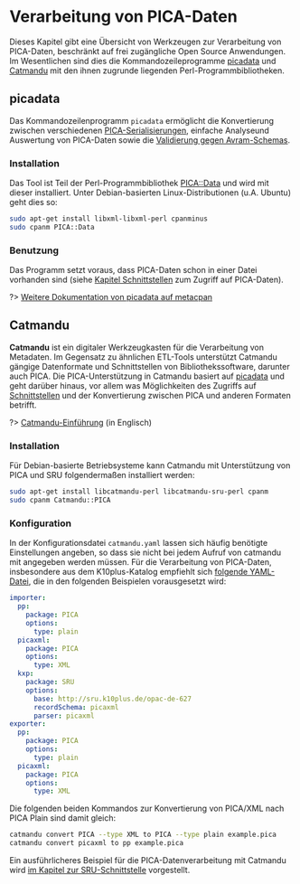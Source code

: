 # Verarbeitung von PICA-Daten

Dieses Kapitel gibt eine Übersicht von Werkzeugen zur Verarbeitung von PICA-Daten, beschränkt auf frei zugängliche Open Source Anwendungen. Im Wesentlichen sind dies die Kommandozeileprogramme [picadata] und [Catmandu] mit den ihnen zugrunde liegenden Perl-Programmbibliotheken.

[picadata]: #picadata
[Catmandu]: #catmandu

## picadata

Das Kommandozeilenprogramm `picadata` ermöglicht die Konvertierung zwischen verschiedenen [PICA-Serialisierungen](formate?id=serialisierungen), einfache Analyseund Auswertung von PICA-Daten sowie die [Validierung gegen Avram-Schemas](formate?id=avram-schemas).

### Installation

Das Tool ist Teil der Perl-Programmbibliothek [PICA::Data](https://metacpan.org/release/PICA-Data) und wird mit dieser installiert. Unter Debian-basierten Linux-Distributionen (u.A. Ubuntu) geht dies so:

~~~bash
sudo apt-get install libxml-libxml-perl cpanminus
sudo cpanm PICA::Data
~~~

### Benutzung

Das Programm setzt voraus, dass PICA-Daten schon in einer Datei vorhanden sind (siehe [Kapitel Schnittstellen](schnittstellen) zum Zugriff auf PICA-Daten).

?> [Weitere Dokumentation von picadata auf metacpan](https://metacpan.org/pod/picadata)

## Catmandu

**Catmandu** ist ein digitaler Werkzeugkasten für die Verarbeitung von Metadaten. Im Gegensatz zu ähnlichen ETL-Tools unterstützt Catmandu gängige Datenformate und Schnittstellen von Bibliothekssoftware, darunter auch PICA. Die PICA-Unterstützung in Catmandu basiert auf [picadata] und geht darüber hinaus, vor allem was Möglichkeiten des Zugriffs auf [Schnittstellen](schnittstellen) und der Konvertierung zwischen PICA und anderen Formaten betrifft.

?> [Catmandu-Einführung](https://metacpan.org/pod/Catmandu::Introduction) (in Englisch)

### Installation

Für Debian-basierte Betriebsysteme kann Catmandu mit Unterstützung von PICA und SRU folgendermaßen installiert werden:

~~~bash
sudo apt-get install libcatmandu-perl libcatmandu-sru-perl cpanm
sudo cpanm Catmandu::PICA
~~~

### Konfiguration

In der Konfigurationsdatei `catmandu.yaml` lassen sich häufig benötigte Einstellungen angeben, so dass sie nicht bei jedem Aufruf von catmandu mit angegeben werden müssen. Für die Verarbeitung von PICA-Daten, insbesondere aus dem K10plus-Katalog empfiehlt sich [folgende YAML-Datei](catmandu.yaml ':ignore'), die in den folgenden Beispielen vorausgesetzt wird:

~~~yaml
importer:
  pp:
    package: PICA
    options:
      type: plain
  picaxml:
    package: PICA
    options:
      type: XML
  kxp:
    package: SRU
    options:
      base: http://sru.k10plus.de/opac-de-627
      recordSchema: picaxml
      parser: picaxml
exporter:
  pp:
    package: PICA
    options:
      type: plain
  picaxml:
    package: PICA
    options:
      type: XML
~~~

Die folgenden beiden Kommandos zur Konvertierung von PICA/XML nach PICA Plain sind damit gleich:

~~~bash
catmandu convert PICA --type XML to PICA --type plain example.pica
catmandu convert picaxml to pp example.pica
~~~

Ein ausführlicheres Beispiel für die PICA-Datenverarbeitung mit Catmandu wird [im Kapitel zur SRU-Schnittstelle](schnittstellen?id=SRU) vorgestellt.
